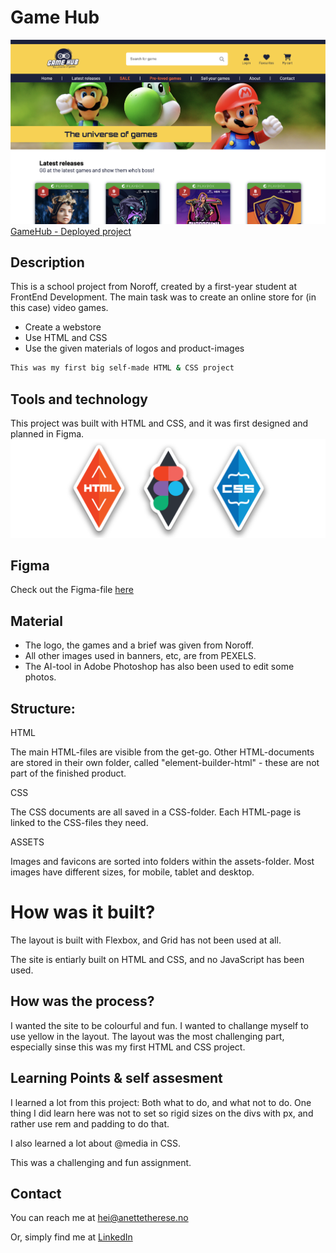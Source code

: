 # Game Hub

![image](https://github.com/elanetto/portfolio/blob/main/assets/images/portfolio/game-hub.png?raw=true)
[GameHub - Deployed project](https://game-hub-lake-one.vercel.app/)

## Description
This is a school project from Noroff, created by a first-year student at FrontEnd Development.
The main task was to create an online store for (in this case) video games.

- Create a webstore
- Use HTML and CSS
- Use the given materials of logos and product-images

```bash
This was my first big self-made HTML & CSS project
```
## Tools and technology
This project was built with HTML and CSS, and it was first designed and planned in Figma.
![image](https://github.com/elanetto/portfolio/blob/main/assets/images/readme/badges-html-figma-css.png?raw=true)

## Figma
Check out the Figma-file [here](https://www.figma.com/file/NR8oBgCk9eo5pMrmrAU59X/CA-Design?type=design&node-id=34%3A4&mode=design&t=aephNKcsxxDmi149-1)

## Material
- The logo, the games and a brief was given from Noroff.
- All other images used in banners, etc, are from PEXELS.
- The AI-tool in Adobe Photoshop has also been used to edit some photos.

## Structure:

HTML

The main HTML-files are visible from the get-go.
Other HTML-documents are stored in their own folder,
called "element-builder-html" - these are not part of the finished product.

CSS

The CSS documents are all saved in a CSS-folder.
Each HTML-page is linked to the CSS-files they need.

ASSETS

Images and favicons are sorted into folders within the assets-folder.
Most images have different sizes, for mobile, tablet and desktop.

# How was it built?
The layout is built with Flexbox, and Grid has not been used at all.

The site is entiarly built on HTML and CSS, and no JavaScript has been used.

## How was the process?
I wanted the site to be colourful and fun. I wanted to challange myself to use yellow in the layout.
The layout was the most challenging part, especially sinse this was my first HTML and CSS project.

## Learning Points & self assesment
I learned a lot from this project: Both what to do, and what not to do.
One thing I did learn here was not to set so rigid sizes on the divs with px, and rather use rem and padding to do that.

I also learned a lot about @media in CSS.

This was a challenging and fun assignment.

## Contact
You can reach me at hei@anettetherese.no

Or, simply find me at [LinkedIn](https://www.linkedin.com/in/anettetherese/)
